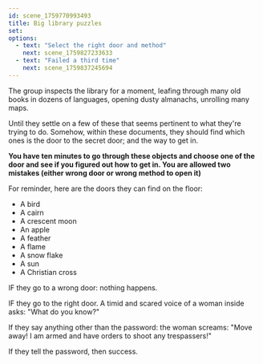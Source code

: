 ```yaml
---
id: scene_1759770993493
title: Big library puzzles
set:
options:
  - text: "Select the right door and method"
    next: scene_1759827233633
  - text: "Failed a third time"
    next: scene_1759837245694
---
```


The group inspects the library for a moment, leafing through many old books in dozens of languages, opening dusty almanachs, unrolling many maps. 

Until they settle on a few of these that seems pertinent to what they're trying to do. Somehow, within these documents, they should find which ones is the door to the secret door; and the way to get in.

**You have ten minutes to go through these objects and choose one of the door and see if you figured out how to get in. You are allowed two mistakes (either wrong door or wrong method to open it)**

For reminder, here are the doors they can find on the floor: 

- A bird
- A cairn
- A crescent moon
- An apple
- A feather
- A flame
- A snow flake
- A sun
- A Christian cross

IF they go to a wrong door: nothing happens. 

IF they go to the right door. A timid and scared voice of a woman inside asks: "What do you know?"

If they say anything other than the password: the woman screams: "Move away! I am armed and have orders to shoot any trespassers!"

If they tell the password, then success.